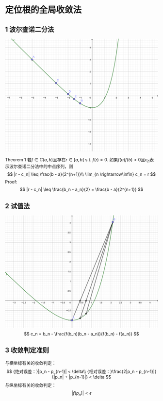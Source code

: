 # 定位根的全局收敛法

## 1 波尔查诺二分法

![波尔查诺二分法](../Images/波尔查诺二分法.png)

Theorem 1 若$f \in C(a, b)$且存在$r \in [a, b]$ s.t. $f(r) = 0$. 如果$f(a)f(b) < 0$且$c_n$表示波尔查诺二分法中的中点序列，则
$$
|r - c_n| \leq \frac{b - a}{2^{n+1}}\\
\lim_{n \rightarrow\infin} c_n = r
$$
Proof: 
$$
|r - c_n| \leq \frac{b_n - a_n}{2} = \frac{b - a}{2^{n+1}}
$$

## 2 试值法

![试值法](../Images/试值法.png)
$$
c_n = b_n - \frac{f(b_n)(b_n - a_n)}{f(b_n) - f(a_n)}
$$

## 3 收敛判定准则

与横坐标有关的收敛判定：
$$
{绝对误差：}|p_n - p_{n-1}| < \delta\\
{相对误差：}\frac{2|p_n - p_{n-1}|}{|p_n| + |p_{n-1}|} < \delta
$$
与纵坐标有关的收敛判定：
$$
|f(p_n)| < \epsilon
$$
